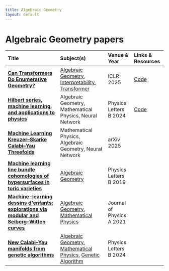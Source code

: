 ```yaml
---
title: Algebraic Geometry
layout: default
---
```


# Algebraic Geometry papers

| Title | Subject(s) | Venue & Year | Links & Resources |
| :--- | :--- | :--- | :--- |
| **[Can Transformers Do Enumerative Geometry?](https://proceedings.iclr.cc/paper_files/paper/2025/file/aee2f03ecb2b2c1ea55a43946b651cfd-Paper-Conference.pdf)** | [Algebraic Geometry](algebraic-geometry.md), [Interpretability](interpretability.md), [Transformer](transformer.md) | ICLR 2025 | [Code](https://github.com/Baran-phys/DynamicFormer) |
| **[Hilbert series, machine learning, and applications to physics](https://www.sciencedirect.com/science/article/pii/S0370269322001009)** | Algebraic Geometry, Mathematical Physics, Neural Network | Physics Letters B 2024 | [Code](https://github.com/edhirst/HilbertSeriesML) |
| **[Machine Learning Kreuzer–Skarke Calabi–Yau Threefolds](https://arxiv.org/abs/2112.09117)** | Mathematical Physics, Algebraic Geometry, Neural Network | arXiv 2025 | |
| **[Machine learning line bundle cohomologies of hypersurfaces in toric varieties](https://www.sciencedirect.com/science/article/pii/S0370269319300085)** | [Algebraic Geometry](algebraic-geometry.md) | Physics Letters B 2019 |  |
| **[Machine-learning dessins d'enfants: explorations via modular and Seiberg–Witten curves](https://iopscience.iop.org/article/10.1088/1751-8121/abbc4f/meta?casa_token=cZ63RVRdvnsAAAAA:xnYl-Q3AxTTiLmSVpagIJDplLlUaR5it-7OUQOgn4PFXZ_PzvWQAjkYqL3nAd4XuY1HznxsH7XN4D-ZEkrXNvRYBxc5a)** | [Algebraic Geometry](algebraic-geometry.md), [Mathematical Physics](mathematical-physics.md) | Journal of Physics A 2021 |  |
| **[New Calabi–Yau manifolds from genetic algorithms](https://www.sciencedirect.com/science/article/pii/S0370269324000625)** | [Algebraic Geometry](algebraic-geometry.md), [Mathematical Physics](mathematical-physics.md), [Genetic Algorithm](genetic-algorithm.md) | Physics Letters B 2024 |  |